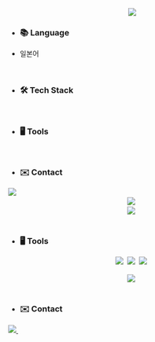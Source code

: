 <!--헤더-->
<div align="center">
  <img src="https://capsule-render.vercel.app/api?type=venom&color=A3DCBE&height=250&section=header&fontSize=50&fontColor=FFFFFF&text=YuJeong%20Kim&fontAlignY=40&fontAlign=80&desc=Github&descAlignY=30&descAlign=80" />
</div>

<!--메인-->
<div>
  <ul>
    <li>
      <h3>📚 Language </h3>
      <li>일본어</li>
    </li>
  </ul>

  <br>
  
  <ul>
    <li><h3>🛠 Tech Stack </h3></li>
  </ul>

  <br>
  
  <ul>
    <li><h3>🖥️ Tools </h3></li>
  </ul>

  <br>
  
  <ul>
    <li><h3>✉️ Contact </h3></li>
  </ul>
  
</div>



<div>
  <img src="https://img.shields.io/badge/Java-007396?style=flat&logo=Java&logoColor=white"/></a>&nbsp
</div>

<div align="center">
  <img src="https://img.shields.io/badge/Java-007396?style=flat&logo=Java&logoColor=white"/></a>&nbsp
</div>

<div align="center">
  <img src="https://img.shields.io/badge/Java-007396?style=flat&logo=Java&logoColor=white"/></a>&nbsp
</div>

<br>

<ul>
  <li><h3>🖥️ Tools </h3></li>
</ul>
<div align="center">
  <img src="https://img.shields.io/badge/git-F05033.svg?style=for-the-badge&logo=git&logoColor=white" />&nbsp
  <img src="https://img.shields.io/badge/github-181717.svg?style=for-the-badge&logo=github&logoColor=white" />&nbsp
  <img src="https://img.shields.io/badge/Notion-F3F3F3.svg?style=for-the-badge&logo=notion&logoColor=black" />&nbsp
</div>

<br>

<div align="center">
  <img src="https://img.shields.io/badge/VSCode-2C2C32.svg?style=for-the-badge&logo=visual-studio-code&logoColor=22ABF3" />&nbsp
</div>

<br>

<ul>
  <li><h3>✉️ Contact </h3></li>
</ul>
<div>
  <a href="mailto:sherry1403@naver.com">
    <img
      src="https://img.shields.io/badge/sherry1403@naver.com-03C75A?style=for-the-badge&logo=naver&logoColor=white"/>&nbsp
  </a>
</div>
